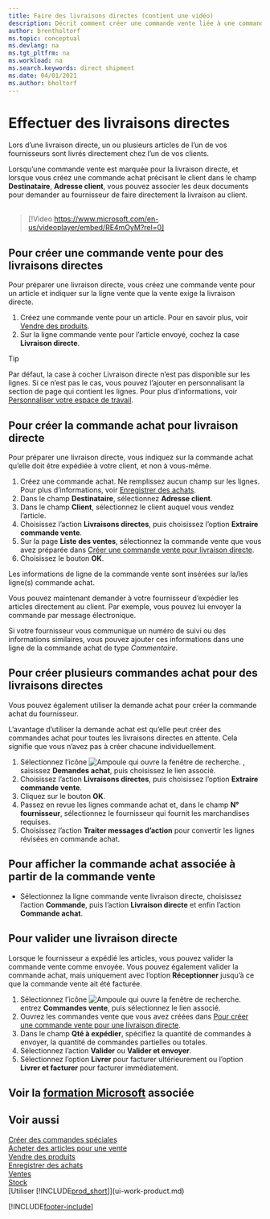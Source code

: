 ```yaml
---
title: Faire des livraisons directes (contient une vidéo)
description: Décrit comment créer une commande vente liée à une commande achat pour permettre la livraison directe du fournisseur au client.
author: brentholtorf
ms.topic: conceptual
ms.devlang: na
ms.tgt_pltfrm: na
ms.workload: na
ms.search.keywords: direct shipment
ms.date: 04/01/2021
ms.author: bholtorf
---
```

# Effectuer des livraisons directes

Lors d’une livraison directe, un ou plusieurs articles de l’un de vos fournisseurs sont livrés directement chez l’un de vos clients.

Lorsqu’une commande vente est marquée pour la livraison directe, et lorsque vous créez une commande achat précisant le client dans le champ **Destinataire**, **Adresse client**, vous pouvez associer les deux documents pour demander au fournisseur de faire directement la livraison au client.
<br><br>  
  
> [!Video https://www.microsoft.com/en-us/videoplayer/embed/RE4mOyM?rel=0]

## Pour créer une commande vente pour des livraisons directes

Pour préparer une livraison directe, vous créez une commande vente pour un article et indiquer sur la ligne vente que la vente exige la livraison directe.

1. Créez une commande vente pour un article. Pour en savoir plus, voir [Vendre des produits](sales-how-sell-products.md).
2. Sur la ligne commande vente pour l’article envoyé, cochez la case **Livraison directe**. 

> [!TIP]
> Par défaut, la case à cocher Livraison directe n’est pas disponible sur les lignes. Si ce n’est pas le cas, vous pouvez l’ajouter en personnalisant la section de page qui contient les lignes. Pour plus d’informations, voir [Personnaliser votre espace de travail](ui-personalization-user.md).

## Pour créer la commande achat pour livraison directe

Pour préparer une livraison directe, vous indiquez sur la commande achat qu’elle doit être expédiée à votre client, et non à vous-même.

1. Créez une commande achat. Ne remplissez aucun champ sur les lignes. Pour plus d’informations, voir [Enregistrer des achats](purchasing-how-record-purchases.md).
2. Dans le champ **Destinataire**, sélectionnez **Adresse client**.
3. Dans le champ **Client**, sélectionnez le client auquel vous vendez l’article.
4. Choisissez l’action **Livraisons directes**, puis choisissez l’option **Extraire commande vente**.
5. Sur la page **Liste des ventes**, sélectionnez la commande vente que vous avez préparée dans [Créer une commande vente pour livraison directe](#to-create-a-sales-order-for-drop-shipment).
6. Choisissez le bouton **OK**.

Les informations de ligne de la commande vente sont insérées sur la/les ligne(s) commande achat.

Vous pouvez maintenant demander à votre fournisseur d’expédier les articles directement au client. Par exemple, vous pouvez lui envoyer la commande par message électronique. 

Si votre fournisseur vous communique un numéro de suivi ou des informations similaires, vous pouvez ajouter ces informations dans une ligne de la commande achat de type *Commentaire*.  

## Pour créer plusieurs commandes achat pour des livraisons directes

Vous pouvez également utiliser la demande achat pour créer la commande achat du fournisseur. 

L’avantage d’utiliser la demande achat est qu’elle peut créer des commandes achat pour toutes les livraisons directes en attente. Cela signifie que vous n’avez pas à créer chacune individuellement.

1. Sélectionnez l’icône ![Ampoule qui ouvre la fenêtre de recherche.](media/ui-search/search_small.png "Dites-moi ce que vous voulez faire") , saisissez **Demandes achat**, puis choisissez le lien associé.
2. Choisissez l’action **Livraisons directes**, puis choisissez l’option **Extraire commande vente**.
3. Cliquez sur le bouton **OK**.
4. Passez en revue les lignes commande achat et, dans le champ **N° fournisseur**, sélectionnez le fournisseur qui fournit les marchandises requises. 
5. Choisissez l’action **Traiter messages d’action** pour convertir les lignes révisées en commande achat.

## Pour afficher la commande achat associée à partir de la commande vente

* Sélectionnez la ligne commande vente livraison directe, choisissez l’action **Commande**, puis l’action **Livraison directe** et enfin l’action **Commande achat**.

## Pour valider une livraison directe

Lorsque le fournisseur a expédié les articles, vous pouvez valider la commande vente comme envoyée. Vous pouvez également valider la commande achat, mais uniquement avec l’option **Réceptionner** jusqu’à ce que la commande vente ait été facturée.

1. Sélectionnez l’icône ![Ampoule qui ouvre la fenêtre de recherche.](media/ui-search/search_small.png "Dites-moi ce que vous voulez faire") entrez **Commandes vente**, puis sélectionnez le lien associé.
2. Ouvrez les commandes vente que vous avez créées dans [Pour créer une commande vente pour une livraison directe](#to-create-a-sales-order-for-drop-shipment).
3. Dans le champ **Qté à expédier**, spécifiez la quantité de commandes à envoyer, la quantité de commandes partielles ou totales.
4. Sélectionnez l’action **Valider** ou **Valider et envoyer**.
5. Sélectionnez l’option **Livrer** pour facturer ultérieurement ou l’option **Livrer et facturer** pour facturer immédiatement.

## Voir la [formation Microsoft](/training/modules/create-sales-documents-dynamics-365-business-central/) associée

## Voir aussi

[Créer des commandes spéciales](sales-how-to-create-special-orders.md)  
[Acheter des articles pour une vente](purchasing-how-purchase-products-sale.md)  
[Vendre des produits](sales-how-sell-products.md)  
[Enregistrer des achats](purchasing-how-record-purchases.md)  
[Ventes](sales-manage-sales.md)  
[Stock](inventory-manage-inventory.md)  
[Utiliser [!INCLUDE[prod_short](includes/prod_short.md)]](ui-work-product.md)


[!INCLUDE[footer-include](includes/footer-banner.md)]

